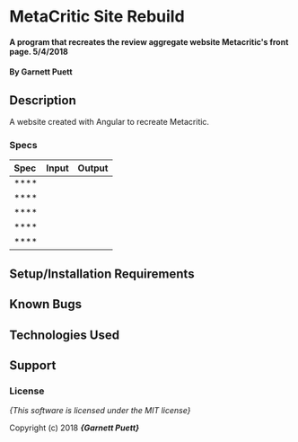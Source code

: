 # MetaCritic Site Rebuild

#### A program that recreates the review aggregate website Metacritic's front page. 5/4/2018

#### By **Garnett Puett**

## Description

A website created with Angular to recreate Metacritic.

### Specs
| Spec | Input | Output |
| :-------------     | :------------- | :------------- |
|****|  |  |
|****|  |  |
|****|  |  |
|****|  |  |
|****|  |  |

## Setup/Installation Requirements


## Known Bugs


## Technologies Used


## Support



### License

*{This software is licensed under the MIT license}*

Copyright (c) 2018 **_{Garnett Puett}_**
